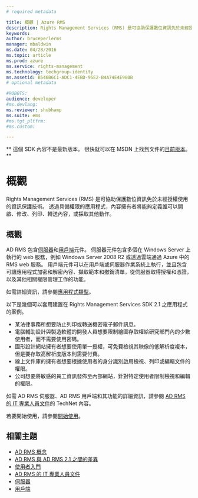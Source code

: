 ```yaml
---
# required metadata

title: 概觀 | Azure RMS
description: Rights Management Services (RMS) 是可協助保護數位資訊免於未經授權使用的資訊保護技術。
keywords:
author: bruceperlerms
manager: mbaldwin
ms.date: 04/28/2016
ms.topic: article
ms.prod: azure
ms.service: rights-management
ms.technology: techgroup-identity
ms.assetid: B546B6C1-ADC1-4EBD-95E2-B4A74E4E980B
# optional metadata

#ROBOTS:
audience: developer
#ms.devlang:
ms.reviewer: shubhamp
ms.suite: ems
#ms.tgt_pltfrm:
#ms.custom:

---
```

** 這個 SDK 內容不是最新版本。 很快就可以在 MSDN 上找到文件的[目前版本](https://msdn.microsoft.com/library/windows/desktop/hh535290(v=vs.85).aspx)。 **
# 概觀

Rights Management Services (RMS) 是可協助保護數位資訊免於未經授權使用的資訊保護技術。 透過具備權限的應用程式，內容擁有者將能夠定義誰可以開啟、修改、列印、轉送內容，或採取其他動作。

## 概觀

AD RMS 包含[伺服器](ad-rms-server.md)和[用戶端](ad-rms-client.md)元件。 伺服器元件包含多個在 Windows Server 上執行的 web 服務，例如 Windows Server 2008 R2 或透過雲端通過 Azure 中的 RMS web 服務。 用戶端元件可以在用戶端或伺服器作業系統上執行，並且包含可讓應用程式加密和解密內容、擷取範本和撤銷清單，從伺服器取得授權和憑證，以及其他相關權限管理工作的功能。

如需詳細資訊，請參閱[應用程式類型](application-types.md)。

以下是幾個可以套用建置在 Rights Management Services SDK 2.1 之應用程式的案例。

-   某法律事務所想要防止列印或轉送機密電子郵件訊息。
-   電腦輔助設計與製造軟體的開發人員想要限制繪圖存取權給研究部門內的少數使用者，而不需要使用密碼。
-   圖形設計網站擁有者想要使用單一授權，可免費檢視其映像的低解析度複本，但是要存取高解析度版本則需要付費。
-   線上文件庫的擁有者想要根據使用者的身分識別啟用檢視、列印或編輯文件的權限。
-   公司想要將敏感的員工資訊發佈至內部網站，針對特定使用者限制檢視和編輯的權限。

如需 AD RMS 伺服器、AD RMS 用戶端和其功能的詳細資訊，請參閱 [AD RMS 的 IT 專業人員文件](https://TechNet.Microsoft.Com/en-us/library/cc771234.aspx)的 TechNet 內容。

若要開始使用，請參閱[開始使用](getting-started-with-ad-rms-2-0.md)。

## 相關主題

* [AD RMS 概念](application-types.md)
* [AD RMS 與 AD RMS 2.1 之間的差異](differences-between-ad-rms-and-ad-rms-2-0.md)
* [使用者入門](getting-started-with-ad-rms-2-0.md)
* [AD RMS 的 IT 專業人員文件](https://TechNet.Microsoft.Com/en-us/library/cc771234.aspx)
* [伺服器](ad-rms-server.md)
* [用戶端](ad-rms-client.md)
 

 





<!--HONumber=Jun16_HO1-->


